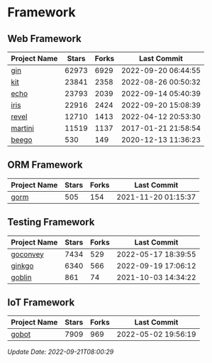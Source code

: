 # Framework

## Web Framework
| Project Name | Stars | Forks | Last Commit |
| ------------ | ----- | ----- | ----------- |
| [gin](https://github.com/gin-gonic/gin) | 62973 | 6929 | 2022-09-20 06:44:55 |
| [kit](https://github.com/go-kit/kit) | 23841 | 2358 | 2022-08-26 00:50:32 |
| [echo](https://github.com/labstack/echo) | 23793 | 2039 | 2022-09-14 05:40:39 |
| [iris](https://github.com/kataras/iris) | 22916 | 2424 | 2022-09-20 15:08:39 |
| [revel](https://github.com/revel/revel) | 12710 | 1413 | 2022-04-12 20:53:30 |
| [martini](https://github.com/go-martini/martini) | 11519 | 1137 | 2017-01-21 21:58:54 |
| [beego](https://github.com/astaxie/beego) | 530 | 149 | 2020-12-13 11:36:23 |

## ORM Framework
| Project Name | Stars | Forks | Last Commit |
| ------------ | ----- | ----- | ----------- |
| [gorm](https://github.com/jinzhu/gorm) | 505 | 154 | 2021-11-20 01:15:37 |

## Testing Framework
| Project Name | Stars | Forks | Last Commit |
| ------------ | ----- | ----- | ----------- |
| [goconvey](https://github.com/smartystreets/goconvey) | 7434 | 529 | 2022-05-17 18:39:55 |
| [ginkgo](https://github.com/onsi/ginkgo) | 6340 | 566 | 2022-09-19 17:06:12 |
| [goblin](https://github.com/franela/goblin) | 861 | 74 | 2021-10-03 14:34:22 |

## IoT Framework
| Project Name | Stars | Forks | Last Commit |
| ------------ | ----- | ----- | ----------- |
| [gobot](https://github.com/hybridgroup/gobot) | 7909 | 969 | 2022-05-02 19:56:19 |

*Update Date: 2022-09-21T08:00:29*
